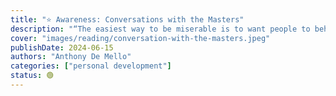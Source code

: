 ```yaml
---
title: "⭐️ Awareness: Conversations with the Masters"
description: "“The easiest way to be miserable is to want people to behave the way you expect them to.”"
cover: "images/reading/conversation-with-the-masters.jpeg"
publishDate: 2024-06-15
authors: "Anthony De Mello"
categories: ["personal development"]
status: 🟢
---
```

